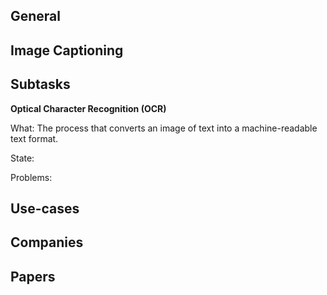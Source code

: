 ## General

## Image Captioning

## Subtasks

**Optical Character Recognition (OCR)**

What: The process that converts an image of text into a machine-readable text format.

State:

Problems:

## Use-cases

## Companies

## Papers
